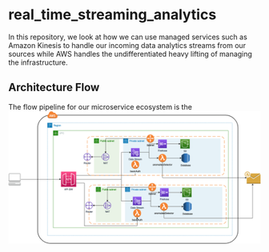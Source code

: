 # real_time_streaming_analytics

In this repository, we look at how we can use managed services such as Amazon Kinesis to handle our incoming data analytics streams from our sources while AWS handles the undifferentiated heavy lifting of managing the infrastructure.

## Architecture Flow
The flow pipeline for our microservice ecosystem is the ![following](./ArchitectureFlow.png)
